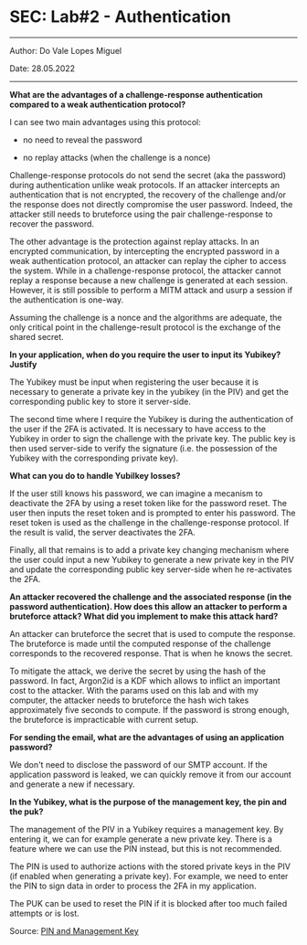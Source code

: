 # SEC: Lab#2 - Authentication

--- 

Author: Do Vale Lopes Miguel

Date: 28.05.2022

---

**What are the advantages of a challenge-response authentication compared to a weak authentication protocol?**

I can see two main advantages using this protocol:

- no need to reveal the password

- no replay attacks (when the challenge is a nonce)

Challenge-response protocols do not send the secret (aka the password) during authentication unlike weak protocols. If an attacker intercepts an authentication that is not encrypted, the recovery of the challenge and/or the response does not directly compromise the user password. Indeed, the attacker still needs to bruteforce using the pair challenge-response to recover the password. 

The other advantage is the protection against replay attacks. In an encrypted communication, by intercepting the encrypted password in a weak authentication protocol, an attacker can replay the cipher to access the system. While in a challenge-response protocol, the attacker cannot replay a response because a new challenge is generated at each session. However, it is still possible to perform a MITM attack and usurp a session if the authentication is one-way. 

Assuming the challenge is a nonce and the algorithms are adequate, the only critical point in the challenge-result protocol is the exchange of the shared secret.


**In your application, when do you require the user to input its Yubikey? Justify**

The Yubikey must be input when registering the user because it is necessary to generate a private key in the yubikey (in the PIV) and get the corresponding public key to store it server-side.

The second time where I require the Yubikey is during the authentication of the user if the 2FA is activated. It is necessary to have access to the Yubikey in order to sign the challenge with the private key. The public key is then used server-side to verify the signature (i.e. the possession of the Yubikey with the corresponding private key). 


**What can you do to handle Yubilkey losses?**

If the user still knows his password, we can imagine a mecanism to deactivate the 2FA by using a reset token like for the password reset. The user then inputs the reset token and is prompted to enter his password. The reset token is used as the challenge in the challenge-response protocol. If the result is valid, the server deactivates the 2FA. 

Finally, all that remains is to add a private key changing mechanism where the user could input a new Yubikey to generate a new private key in the PIV and update the corresponding public key server-side when he re-activates the 2FA.


**An attacker recovered the challenge and the associated response (in the password authentication). How does this allow an attacker to perform a bruteforce attack? What did you implement to make this attack hard?**

An attacker can bruteforce the secret that is used to compute the response. The bruteforce is made until the computed response of the challenge corresponds to the recovered response. That is when he knows the secret.

To mitigate the attack, we derive the secret by using the hash of the password. In fact, Argon2id is a KDF which allows to inflict an important cost to the attacker. With the params used on this lab and with my computer, the attacker needs to bruteforce the hash wich takes approximately five seconds to compute. If the password is strong enough, the bruteforce is impracticable with current setup.


**For sending the email, what are the advantages of using an application password?**

We don't need to disclose the password of our SMTP account. If the application password is leaked, we can quickly remove it from our account and generate a new if necessary.


**In the Yubikey, what is the purpose of the management key, the pin and the puk?**

The management of the PIV in a Yubikey requires a management key. By entering it, we can for example generate a new private key. There is a feature where we can use the PIN instead, but this is not recommended.

The PIN is used to authorize actions with the stored private keys in the PIV (if enabled when generating a private key). For example, we need to enter the PIN to sign data in order to process the 2FA in my application.

The PUK can be used to reset the PIN if it is blocked after too much failed attempts or is lost.

Source: [PIN and Management Key](https://developers.yubico.com/yubikey-piv-manager/PIN_and_Management_Key.html)

